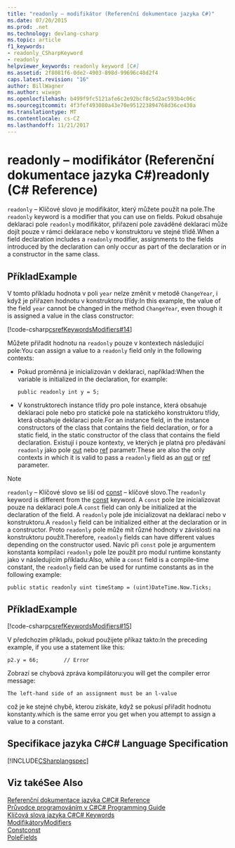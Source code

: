 ```yaml
---
title: "readonly – modifikátor (Referenční dokumentace jazyka C#)"
ms.date: 07/20/2015
ms.prod: .net
ms.technology: devlang-csharp
ms.topic: article
f1_keywords:
- readonly_CSharpKeyword
- readonly
helpviewer_keywords: readonly keyword [C#]
ms.assetid: 2f8081f6-0de2-4903-898d-99696c48d2f4
caps.latest.revision: "16"
author: BillWagner
ms.author: wiwagn
ms.openlocfilehash: b499f9fc5121afe6c2e92bcf8c5d2ac593b4c06c
ms.sourcegitcommit: 4f3fef493080a43e70e951223894768d36ce430a
ms.translationtype: MT
ms.contentlocale: cs-CZ
ms.lasthandoff: 11/21/2017
---
```

# <a name="readonly-c-reference"></a><span data-ttu-id="9cbf5-102">readonly – modifikátor (Referenční dokumentace jazyka C#)</span><span class="sxs-lookup"><span data-stu-id="9cbf5-102">readonly (C# Reference)</span></span>
<span data-ttu-id="9cbf5-103">`readonly` – Klíčové slovo je modifikátor, který můžete použít na pole.</span><span class="sxs-lookup"><span data-stu-id="9cbf5-103">The `readonly` keyword is a modifier that you can use on fields.</span></span> <span data-ttu-id="9cbf5-104">Pokud obsahuje deklaraci pole `readonly` modifikátor, přiřazení pole zaváděné deklaraci může dojít pouze v rámci deklarace nebo v konstruktoru ve stejné třídě.</span><span class="sxs-lookup"><span data-stu-id="9cbf5-104">When a field declaration includes a `readonly` modifier, assignments to the fields introduced by the declaration can only occur as part of the declaration or in a constructor in the same class.</span></span>  
  
## <a name="example"></a><span data-ttu-id="9cbf5-105">Příklad</span><span class="sxs-lookup"><span data-stu-id="9cbf5-105">Example</span></span>  
 <span data-ttu-id="9cbf5-106">V tomto příkladu hodnota v poli `year` nelze změnit v metodě `ChangeYear`, i když je přiřazen hodnotu v konstruktoru třídy:</span><span class="sxs-lookup"><span data-stu-id="9cbf5-106">In this example, the value of the field `year` cannot be changed in the method `ChangeYear`, even though it is assigned a value in the class constructor:</span></span>  
  
 [!code-csharp[csrefKeywordsModifiers#14](../../../csharp/language-reference/keywords/codesnippet/CSharp/readonly_1.cs)]  
  
 <span data-ttu-id="9cbf5-107">Můžete přiřadit hodnotu na `readonly` pouze v kontextech následující pole:</span><span class="sxs-lookup"><span data-stu-id="9cbf5-107">You can assign a value to a `readonly` field only in the following contexts:</span></span>  
  
-   <span data-ttu-id="9cbf5-108">Pokud proměnná je inicializován v deklaraci, například:</span><span class="sxs-lookup"><span data-stu-id="9cbf5-108">When the variable is initialized in the declaration, for example:</span></span>  
  
    ```  
    public readonly int y = 5;  
    ```  
  
-   <span data-ttu-id="9cbf5-109">V konstruktorech instance třídy pro pole instance, která obsahuje deklaraci pole nebo pro statické pole na statického konstruktoru třídy, která obsahuje deklaraci pole.</span><span class="sxs-lookup"><span data-stu-id="9cbf5-109">For an instance field, in the instance constructors of the class that contains the field declaration, or for a static field, in the static constructor of the class that contains the field declaration.</span></span> <span data-ttu-id="9cbf5-110">Existují i pouze kontexty, ve kterých je platná pro předávání `readonly` jako pole [out](../../../csharp/language-reference/keywords/out.md) nebo [ref](../../../csharp/language-reference/keywords/ref.md) parametr.</span><span class="sxs-lookup"><span data-stu-id="9cbf5-110">These are also the only contexts in which it is valid to pass a `readonly` field as an [out](../../../csharp/language-reference/keywords/out.md) or [ref](../../../csharp/language-reference/keywords/ref.md) parameter.</span></span>  
  
> [!NOTE]
>  <span data-ttu-id="9cbf5-111">`readonly` – Klíčové slovo se liší od [const](../../../csharp/language-reference/keywords/const.md) – klíčové slovo.</span><span class="sxs-lookup"><span data-stu-id="9cbf5-111">The `readonly` keyword is different from the [const](../../../csharp/language-reference/keywords/const.md) keyword.</span></span> <span data-ttu-id="9cbf5-112">A `const` pole lze inicializovat pouze na deklaraci pole.</span><span class="sxs-lookup"><span data-stu-id="9cbf5-112">A `const` field can only be initialized at the declaration of the field.</span></span> <span data-ttu-id="9cbf5-113">A `readonly` pole jde inicializovat na deklaraci nebo v konstruktoru.</span><span class="sxs-lookup"><span data-stu-id="9cbf5-113">A `readonly` field can be initialized either at the declaration or in a constructor.</span></span> <span data-ttu-id="9cbf5-114">Proto `readonly` pole může mít různé hodnoty v závislosti na konstruktoru použít.</span><span class="sxs-lookup"><span data-stu-id="9cbf5-114">Therefore, `readonly` fields can have different values depending on the constructor used.</span></span> <span data-ttu-id="9cbf5-115">Navíc při `const` pole je argumentem konstanta kompilaci `readonly` pole lze použít pro modul runtime konstanty jako v následujícím příkladu:</span><span class="sxs-lookup"><span data-stu-id="9cbf5-115">Also, while a `const` field is a compile-time constant, the `readonly` field can be used for runtime constants as in the following example:</span></span>  
  
```  
public static readonly uint timeStamp = (uint)DateTime.Now.Ticks;  
```  
  
## <a name="example"></a><span data-ttu-id="9cbf5-116">Příklad</span><span class="sxs-lookup"><span data-stu-id="9cbf5-116">Example</span></span>  
 [!code-csharp[csrefKeywordsModifiers#15](../../../csharp/language-reference/keywords/codesnippet/CSharp/readonly_2.cs)]  
  
 <span data-ttu-id="9cbf5-117">V předchozím příkladu, pokud použijete příkaz takto:</span><span class="sxs-lookup"><span data-stu-id="9cbf5-117">In the preceding example, if you use a statement like this:</span></span>  
  
 `p2.y = 66;        // Error`  
  
 <span data-ttu-id="9cbf5-118">Zobrazí se chybová zpráva kompilátoru:</span><span class="sxs-lookup"><span data-stu-id="9cbf5-118">you will get the compiler error message:</span></span>  
  
 `The left-hand side of an assignment must be an l-value`  
  
 <span data-ttu-id="9cbf5-119">což je ke stejné chybě, kterou získáte, když se pokusí přiřadit hodnotu konstanty.</span><span class="sxs-lookup"><span data-stu-id="9cbf5-119">which is the same error you get when you attempt to assign a value to a constant.</span></span>  
  
## <a name="c-language-specification"></a><span data-ttu-id="9cbf5-120">Specifikace jazyka C#</span><span class="sxs-lookup"><span data-stu-id="9cbf5-120">C# Language Specification</span></span>  
 [!INCLUDE[CSharplangspec](~/includes/csharplangspec-md.md)]  
  
## <a name="see-also"></a><span data-ttu-id="9cbf5-121">Viz také</span><span class="sxs-lookup"><span data-stu-id="9cbf5-121">See Also</span></span>  
 [<span data-ttu-id="9cbf5-122">Referenční dokumentace jazyka C#</span><span class="sxs-lookup"><span data-stu-id="9cbf5-122">C# Reference</span></span>](../../../csharp/language-reference/index.md)  
 [<span data-ttu-id="9cbf5-123">Průvodce programováním v C#</span><span class="sxs-lookup"><span data-stu-id="9cbf5-123">C# Programming Guide</span></span>](../../../csharp/programming-guide/index.md)  
 [<span data-ttu-id="9cbf5-124">Klíčová slova jazyka C#</span><span class="sxs-lookup"><span data-stu-id="9cbf5-124">C# Keywords</span></span>](../../../csharp/language-reference/keywords/index.md)  
 [<span data-ttu-id="9cbf5-125">Modifikátory</span><span class="sxs-lookup"><span data-stu-id="9cbf5-125">Modifiers</span></span>](../../../csharp/language-reference/keywords/modifiers.md)  
 [<span data-ttu-id="9cbf5-126">Const</span><span class="sxs-lookup"><span data-stu-id="9cbf5-126">const</span></span>](../../../csharp/language-reference/keywords/const.md)  
 [<span data-ttu-id="9cbf5-127">Pole</span><span class="sxs-lookup"><span data-stu-id="9cbf5-127">Fields</span></span>](../../../csharp/programming-guide/classes-and-structs/fields.md)
